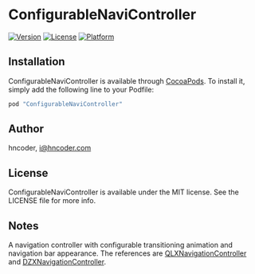 # ConfigurableNaviController

<!--[![CI Status](http://img.shields.io/travis/Michael Waterfall/ConfigurableNaviController.svg?style=flat)](https://travis-ci.org/Michael Waterfall/ConfigurableNaviController)-->
[![Version](https://img.shields.io/cocoapods/v/ConfigurableNaviController.svg?style=flat)](http://cocoapods.org/pods/ConfigurableNaviController)
[![License](https://img.shields.io/cocoapods/l/ConfigurableNaviController.svg?style=flat)](http://cocoapods.org/pods/ConfigurableNaviController)
[![Platform](https://img.shields.io/cocoapods/p/ConfigurableNaviController.svg?style=flat)](http://cocoapods.org/pods/ConfigurableNaviController)

## Installation

ConfigurableNaviController is available through [CocoaPods](http://cocoapods.org). To install
it, simply add the following line to your Podfile:

```ruby
pod "ConfigurableNaviController"
```

## Author

hncoder, i@hncoder.com


## License

ConfigurableNaviController is available under the MIT license. See the LICENSE file for more info.


## Notes

A navigation controller with configurable transitioning animation and navigation bar appearance. The references are [QLXNavigationController](https://github.com/QiuLiangXiong/QLXNavigationController.git) and [DZXNavigationController](https://github.com/devzahi/DZXNavigationController.git).

